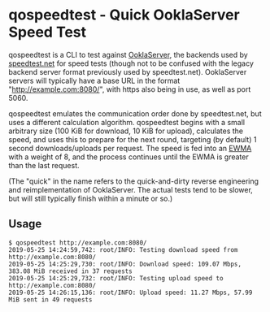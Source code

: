 # qospeedtest - Quick OoklaServer Speed Test

qospeedtest is a CLI to test against [OoklaServer](https://support.ookla.com/hc/en-us/articles/234578528-OoklaServer-Installation-Linux-Unix), the backends used by [speedtest.net](https://speedtest.net/) for speed tests (though not to be confused with the legacy backend server format previously used by speedtest.net).  OoklaServer servers will typically have a base URL in the format "http://example.com:8080/", with https also being in use, as well as port 5060.

qospeedtest emulates the communication order done by speedtest.net, but uses a different calculation algorithm.  qospeedtest begins with a small arbitrary size (100 KiB for download, 10 KiB for upload), calculates the speed, and uses this to prepare for the next round, targeting (by default) 1 second downloads/uploads per request.  The speed is fed into an [EWMA](https://en.wikipedia.org/wiki/Moving_average#Exponential_moving_average) with a weight of 8, and the process continues until the EWMA is greater than the last request.

(The "quick" in the name refers to the quick-and-dirty reverse engineering and reimplementation of OoklaServer.  The actual tests tend to be slower, but will still typically finish within a minute or so.)

## Usage

```
$ qospeedtest http://example.com:8080/
2019-05-25 14:24:59,742: root/INFO: Testing download speed from http://example.com:8080/
2019-05-25 14:25:29,730: root/INFO: Download speed: 109.07 Mbps, 383.08 MiB received in 37 requests
2019-05-25 14:25:29,732: root/INFO: Testing upload speed to http://example.com:8080/
2019-05-25 14:26:15,136: root/INFO: Upload speed: 11.27 Mbps, 57.99 MiB sent in 49 requests
```
